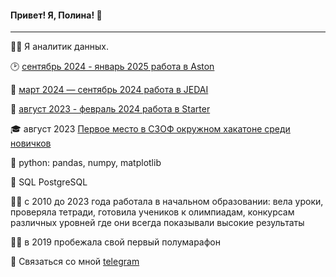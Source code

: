  #### Привет! Я, Полина! 👋
----

:woman_technologist: Я аналитик данных.

🕑 [сентябрь 2024 - январь 2025 работа в Aston](https://astondevs.ru/)

:iphone: [март 2024 — сентябрь 2024 работа в JEDAI](https://jedai.tech/)

:high_brightness: [август 2023 - февраль 2024 работа в Starter ](https://starterapp.ru/)

:mortar_board: август 2023 [Первое место в СЗОФ окружном хакатоне среди новичков](https://2023.hacks-ai.ru/hackathons.html?eventId=969079&caseEl=993641&tab=3)

:snake: python: pandas, numpy, matplotlib 

:elephant: SQL PostgreSQL

:woman_teacher: c 2010 до 2023 года работала в начальном образовании: вела уроки, проверяла тетради, готовила учеников к олимпиадам, конкурсам различных уровней где они всегда показывали высокие результаты 

:running_woman: в 2019 пробежала свой первый полумарафон

💬 Связаться со мной [telegram](https://t.me/Polina_ili_da)
